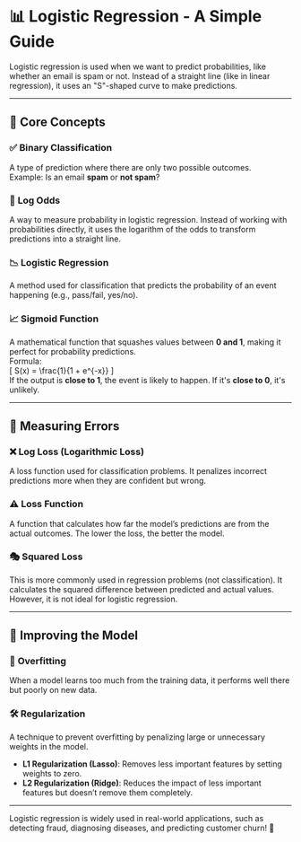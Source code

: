 # 📊 Logistic Regression - A Simple Guide  

Logistic regression is used when we want to predict probabilities, like whether an email is spam or not. Instead of a straight line (like in linear regression), it uses an "S"-shaped curve to make predictions.  

---

## 🎯 Core Concepts  

### ✅ **Binary Classification**  
A type of prediction where there are only two possible outcomes.  
Example: Is an email **spam** or **not spam**?  

### 🔢 **Log Odds**  
A way to measure probability in logistic regression. Instead of working with probabilities directly, it uses the logarithm of the odds to transform predictions into a straight line.  

### 📉 **Logistic Regression**  
A method used for classification that predicts the probability of an event happening (e.g., pass/fail, yes/no).  

### 📈 **Sigmoid Function**  
A mathematical function that squashes values between **0 and 1**, making it perfect for probability predictions.  
Formula:  
\[
S(x) = \frac{1}{1 + e^{-x}}
\]  
If the output is **close to 1**, the event is likely to happen. If it's **close to 0**, it's unlikely.  

---

## 📏 Measuring Errors  

### ❌ **Log Loss (Logarithmic Loss)**  
A loss function used for classification problems. It penalizes incorrect predictions more when they are confident but wrong.  

### ⚠️ **Loss Function**  
A function that calculates how far the model’s predictions are from the actual outcomes. The lower the loss, the better the model.  

### 🎭 **Squared Loss**  
This is more commonly used in regression problems (not classification). It calculates the squared difference between predicted and actual values. However, it is not ideal for logistic regression.  

---

## 🔧 Improving the Model  

### 🚀 **Overfitting**  
When a model learns too much from the training data, it performs well there but poorly on new data.  

### 🛠️ **Regularization**  
A technique to prevent overfitting by penalizing large or unnecessary weights in the model.  
- **L1 Regularization (Lasso)**: Removes less important features by setting weights to zero.  
- **L2 Regularization (Ridge)**: Reduces the impact of less important features but doesn’t remove them completely.  

---

Logistic regression is widely used in real-world applications, such as detecting fraud, diagnosing diseases, and predicting customer churn! 🚀
